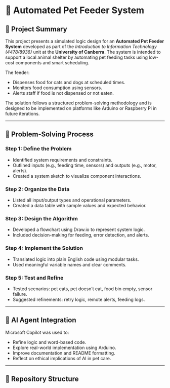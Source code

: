 # 🐾 Automated Pet Feeder System

## 📌 Project Summary

This project presents a simulated logic design for an **Automated Pet Feeder System** developed as part of the *Introduction to Information Technology (4478/8936)* unit at the **University of Canberra**. The system is intended to support a local animal shelter by automating pet feeding tasks using low-cost components and smart scheduling.

The feeder:
- Dispenses food for cats and dogs at scheduled times.
- Monitors food consumption using sensors.
- Alerts staff if food is not dispensed or not eaten.

The solution follows a structured problem-solving methodology and is designed to be implemented on platforms like Arduino or Raspberry Pi in future iterations.

---

## 🧠 Problem-Solving Process

### Step 1: Define the Problem
- Identified system requirements and constraints.
- Outlined inputs (e.g., feeding time, sensors) and outputs (e.g., motor, alerts).
- Created a system sketch to visualize component interactions.

### Step 2: Organize the Data
- Listed all input/output types and operational parameters.
- Created a data table with sample values and expected behavior.

### Step 3: Design the Algorithm
- Developed a flowchart using Draw.io to represent system logic.
- Included decision-making for feeding, error detection, and alerts.

### Step 4: Implement the Solution
- Translated logic into plain English code using modular tasks.
- Used meaningful variable names and clear comments.

### Step 5: Test and Refine
- Tested scenarios: pet eats, pet doesn’t eat, food bin empty, sensor failure.
- Suggested refinements: retry logic, remote alerts, feeding logs.

---

## 🤖 AI Agent Integration

Microsoft Copilot was used to:
- Refine logic and word-based code.
- Explore real-world implementation using Arduino.
- Improve documentation and README formatting.
- Reflect on ethical implications of AI in pet care.

---

## 📁 Repository Structure

